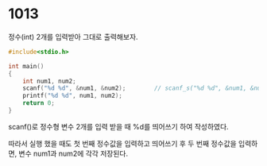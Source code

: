 # 1013

정수(int) 2개를 입력받아 그대로 출력해보자.

```c
#include<stdio.h>

int main()
{
	int num1, num2;
	scanf("%d %d", &num1, &num2);		 // scanf_s("%d %d", &num1, &num2);
	printf("%d %d", num1, num2);
	return 0;
}
```

scanf()로 정수형 변수 2개를 입력 받을 때 %d를 띄어쓰기 하여 작성하였다.

따라서 실행 했을 때도 첫 번째 정수값을 입력하고 띄어쓰기 후 두 번째 정수값을 입력하면, 변수 num1과 num2에 각각 저장된다.